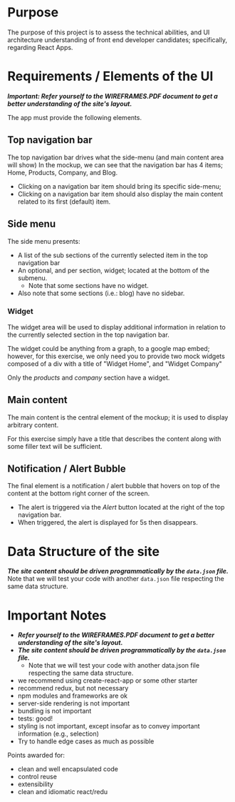 # Purpose
The purpose of this project is to assess the technical abilities, and UI architecture understanding
 of front end developer candidates; specifically, regarding React Apps.

# Requirements / Elements of the UI

***Important: Refer yourself to the WIREFRAMES.PDF document to get a better understanding of the site's layout.***

The app must provide the following elements.

## Top navigation bar
The top navigation bar drives what the side-menu (and main content area will show)
In the mockup, we can see that the navigation bar has 4 items; Home, Products, Company, and Blog.

- Clicking on a navigation bar item should bring its specific side-menu; 
- Clicking on a navigation bar item should also display the main content related to its first (default) item.

## Side menu 
The side menu presents:
  - A list of the sub sections of the currently selected item in the top navigation bar
  - An optional, and per section, widget; located at the bottom of the submenu.
    - Note that some sections have no widget.
  - Also note that some sections (i.e.: blog) have no sidebar.

### Widget  
The widget area will be used to display additional information in relation to the currently selected section in the top navigation bar.

The widget could be anything from a graph, to a google map embed; however, for this exercise, we only need you to provide two mock widgets composed of a div with a title of "Widget Home", and "Widget Company"

Only the *products* and *company* section have a widget.

## Main content

The main content is the central element of the mockup; it is used to display arbitrary content.

For this exercise simply have a title that describes the content along with some filler text will be sufficient.

## Notification / Alert Bubble

The final element is a notification / alert bubble that hovers on top of the content at the bottom right corner of the screen.

 - The alert is triggered via the *Alert* button located at the right of the top navigation bar.
 - When triggered, the alert is displayed for 5s then disappears.

# Data Structure of the site

***The site content should be driven programmatically by the `data.json` file.***
Note that we will test your code with another `data.json` file respecting the same data structure.

# Important Notes
  - ***Refer yourself to the WIREFRAMES.PDF document to get a better understanding of the site's layout.***
  - ***The site content should be driven programmatically by the `data.json` file.***
    - Note that we will test your code with another data.json file respecting the same data structure.
  - we recommend using create-react-app or some other starter
  - recommend redux, but not necessary
  - npm modules and frameworks are ok
  - server-side rendering is not important
  - bundling is not important
  - tests: good!
  - styling is not important, except insofar as to convey important information (e.g., selection)
  - Try to handle edge cases as much as possible

Points awarded for:
  - clean and well encapsulated code
  - control reuse
  - extensibility
  - clean and idiomatic react/redu



